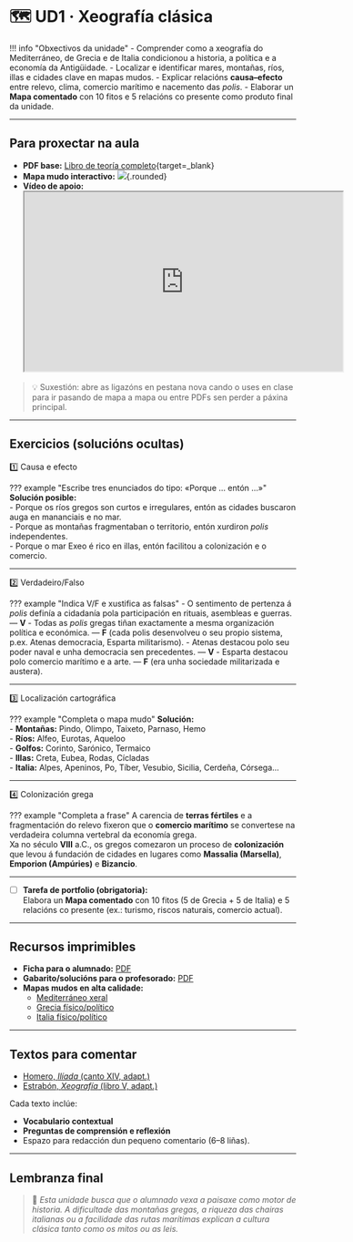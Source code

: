 # 🗺️ UD1 · Xeografía clásica

!!! info "Obxectivos da unidade"
    - Comprender como a xeografía do Mediterráneo, de Grecia e de Italia condicionou a historia, a política e a economía da Antigüidade.
    - Localizar e identificar mares, montañas, ríos, illas e cidades clave en mapas mudos.
    - Explicar relacións **causa–efecto** entre relevo, clima, comercio marítimo e nacemento das *polis*.
    - Elaborar un **Mapa comentado** con 10 fitos e 5 relacións co presente como produto final da unidade.

---

## Para proxectar na aula

- **PDF base:** [Libro de teoría completo](./materiais/ud1_apuntes.pdf){target=_blank}
- **Mapa mudo interactivo:** ![](./materiais/mapa_mediterraneo.jpg){.rounded}
- **Vídeo de apoio:**  
  <iframe src="https://www.youtube.com/embed/ID_DO_VIDEO" width="560" height="315" allowfullscreen></iframe>

> 💡 Suxestión: abre as ligazóns en pestana nova cando o uses en clase para ir pasando de mapa a mapa ou entre PDFs sen perder a páxina principal.

---

## Exercicios (solucións ocultas)

 1️⃣ Causa e efecto

??? example "Escribe tres enunciados do tipo: «Porque … entón …»"
    **Solución posible:**  
    - Porque os ríos gregos son curtos e irregulares, entón as cidades buscaron auga en mananciais e no mar.  
    - Porque as montañas fragmentaban o territorio, entón xurdiron *polis* independentes.  
    - Porque o mar Exeo é rico en illas, entón facilitou a colonización e o comercio.

---

 2️⃣ Verdadeiro/Falso

??? example "Indica V/F e xustifica as falsas"
    - O sentimento de pertenza á *polis* definía a cidadanía pola participación en rituais, asembleas e guerras. — **V**
    - Todas as *polis* gregas tiñan exactamente a mesma organización política e económica. — **F** (cada polis desenvolveu o seu propio sistema, p.ex. Atenas democracia, Esparta militarismo).
    - Atenas destacou polo seu poder naval e unha democracia sen precedentes. — **V**
    - Esparta destacou polo comercio marítimo e a arte. — **F** (era unha sociedade militarizada e austera).

---

 3️⃣ Localización cartográfica

??? example "Completa o mapa mudo"
    **Solución:**  
    - **Montañas:** Pindo, Olimpo, Taixeto, Parnaso, Hemo  
    - **Ríos:** Alfeo, Eurotas, Aqueloo  
    - **Golfos:** Corinto, Sarónico, Termaico  
    - **Illas:** Creta, Eubea, Rodas, Cícladas  
    - **Italia:** Alpes, Apeninos, Po, Tíber, Vesubio, Sicilia, Cerdeña, Córsega…

---

 4️⃣ Colonización grega

??? example "Completa a frase"
    A carencia de **terras fértiles** e a fragmentación do relevo fixeron que o **comercio marítimo** se convertese na verdadeira columna vertebral da economía grega.  
    Xa no século **VIII** a.C., os gregos comezaron un proceso de **colonización** que levou á fundación de cidades en lugares como **Massalia (Marsella)**, **Emporion (Ampúries)** e **Bizancio**.

---

- [ ] **Tarefa de portfolio (obrigatoria):**  
      Elabora un **Mapa comentado** con 10 fitos (5 de Grecia + 5 de Italia) e 5 relacións co presente (ex.: turismo, riscos naturais, comercio actual).

---

## Recursos imprimibles

- **Ficha para o alumnado:** [PDF](./materiais/ficha_alumnado.pdf)
- **Gabarito/solucións para o profesorado:** [PDF](./materiais/gabarito_ud1.pdf)
- **Mapas mudos en alta calidade:**
  - [Mediterráneo xeral](./materiais/mapa_mediterraneo.pdf)
  - [Grecia físico/político](./materiais/mapa_grecia.pdf)
  - [Italia físico/político](./materiais/mapa_italia.pdf)

---

## Textos para comentar

- [Homero, *Ilíada* (canto XIV, adapt.)](../textos/homero_ilida.md)
- [Estrabón, *Xeografía* (libro V, adapt.)](../textos/estrabon_xeografia.md)

Cada texto inclúe:

- **Vocabulario contextual**  
- **Preguntas de comprensión e reflexión**  
- Espazo para redacción dun pequeno comentario (6–8 liñas).

---

## Lembranza final

> 🧭 *Esta unidade busca que o alumnado vexa a paisaxe como motor de historia. A dificultade das montañas gregas, a riqueza das chairas italianas ou a facilidade das rutas marítimas explican a cultura clásica tanto como os mitos ou as leis.*  
